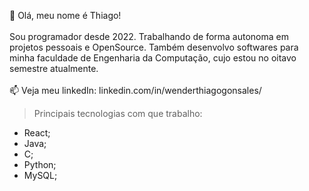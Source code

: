 👋 Olá, meu nome é Thiago! <br> <br>
Sou programador desde 2022. Trabalhando de forma autonoma em projetos pessoais e OpenSource. Também desenvolvo softwares para minha faculdade de Engenharia da Computação, cujo estou no oitavo semestre atualmente. <br> <br>
📫 Veja meu linkedIn: linkedin.com/in/wenderthiagogonsales/

>Principais tecnologias com que trabalho:
* React;
* Java;
* C;
* Python;
* MySQL;

<!---
WenderG/WenderG is a ✨ special ✨ repository because its `README.md` (this file) appears on your GitHub profile.
You can click the Preview link to take a look at your changes.
--->
